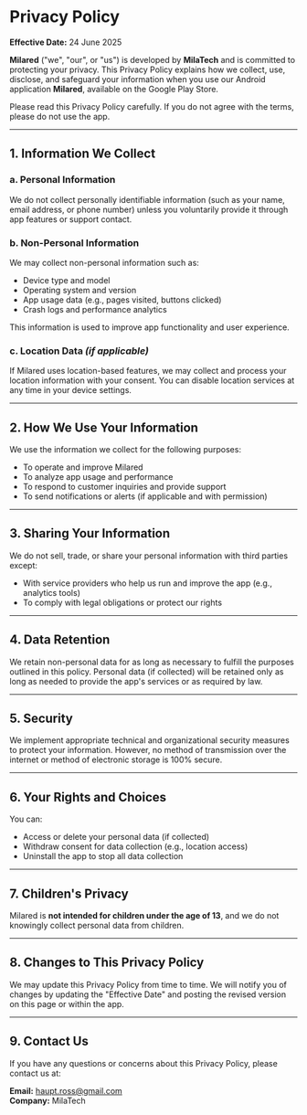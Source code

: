 
# Privacy Policy

**Effective Date:** 24 June 2025

**Milared** ("we", "our", or "us") is developed by **MilaTech** and is committed to protecting your privacy. This Privacy Policy explains how we collect, use, disclose, and safeguard your information when you use our Android application **Milared**, available on the Google Play Store.

Please read this Privacy Policy carefully. If you do not agree with the terms, please do not use the app.

---

## 1. Information We Collect

### a. Personal Information  
We do not collect personally identifiable information (such as your name, email address, or phone number) unless you voluntarily provide it through app features or support contact.

### b. Non-Personal Information  
We may collect non-personal information such as:
- Device type and model  
- Operating system and version  
- App usage data (e.g., pages visited, buttons clicked)  
- Crash logs and performance analytics  

This information is used to improve app functionality and user experience.

### c. Location Data *(if applicable)*  
If Milared uses location-based features, we may collect and process your location information with your consent. You can disable location services at any time in your device settings.

---

## 2. How We Use Your Information

We use the information we collect for the following purposes:
- To operate and improve Milared  
- To analyze app usage and performance  
- To respond to customer inquiries and provide support  
- To send notifications or alerts (if applicable and with permission)

---

## 3. Sharing Your Information

We do not sell, trade, or share your personal information with third parties except:
- With service providers who help us run and improve the app (e.g., analytics tools)  
- To comply with legal obligations or protect our rights

---

## 4. Data Retention

We retain non-personal data for as long as necessary to fulfill the purposes outlined in this policy. Personal data (if collected) will be retained only as long as needed to provide the app's services or as required by law.

---

## 5. Security

We implement appropriate technical and organizational security measures to protect your information. However, no method of transmission over the internet or method of electronic storage is 100% secure.

---

## 6. Your Rights and Choices

You can:
- Access or delete your personal data (if collected)  
- Withdraw consent for data collection (e.g., location access)  
- Uninstall the app to stop all data collection

---

## 7. Children's Privacy

Milared is **not intended for children under the age of 13**, and we do not knowingly collect personal data from children.

---

## 8. Changes to This Privacy Policy

We may update this Privacy Policy from time to time. We will notify you of changes by updating the "Effective Date" and posting the revised version on this page or within the app.

---

## 9. Contact Us

If you have any questions or concerns about this Privacy Policy, please contact us at:

**Email:** haupt.ross@gmail.com  
**Company:** MilaTech
